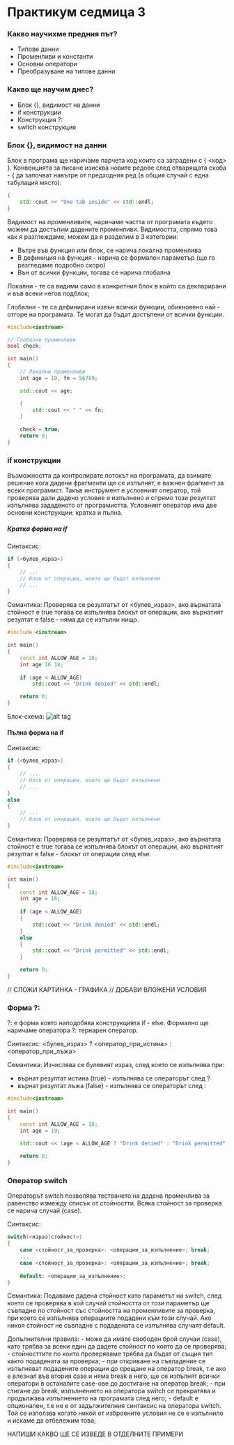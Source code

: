 # Практикум   седмица 3

### Какво научихме предния път?

  - Типове данни
  - Променливи и константи
  - Основни оператори
  - Преобразуване на типове данни
  
### Какво ще научим днес?
  - Блок {}, видимост на данни
  - if конструкции
  - Конструкция ?:
  - switch конструкция

### Блок {}, видимост на данни
Блок в програма ще наричаме парчета код които са заградени с { <код> }. Конвенцията за писане изисква новите редове след отварящата скоба - { да започват навътре от предходния ред (в общия случай с една табулация място).  
```c++
{
	std::cout << "One tab inside" << std::endl;
}
```

Видимост на променливите, наричаме частта от програмата където можем да достъпим дадените променливи. Видимостта, спрямо това как я разглеждаме, можем да я разделим в 3 категории:
 - Вътре във функция или блок, се нарича локална променлива
 - В дефиниция на функция - нарича се формален параметър (ще го разгледаме подробно скоро) 
 - Вън от всички функции, тогава се нарича глобална

Локални - те са видими само в конкретния блок в който са декларирани и във всеки негов подблок;

Глобални - те са дефинирани извън всички функции, обикновено най - отгоре на програмата. Те могат да бъдат достъпени от всички функции.
```c++
#include<iostream>

// Глобални променливи
bool check;

int main()
{
	// Локални променливи
	int age = 19, fn = 56789;

	std::cout << age;

	{
		std::cout << " " << fn;
	}
	
	check = true;
	return 0;
}
```

### if конструкции
Възможността да контролирате потокът на програмата, да взимате решение кога дадени фрагменти ще се изпълнят, е важнен фрагмент за всеки програмист. Такъв инструмент е условният оператор, той проверява дали дадено условие е изпълнено и спрямо този резултат изпълнява зададеното от програмистта.
Условният оператор има две основни конструкции: кратка и пълна.

##### Кратка форма на if
Синтаксис:
```c++
if (<булев_израз>)
{
	// ...
	// блок от операции, които ще бъдат изпълнени
	// ...
}
```

Семантика: Проверява се резултатът от <булев_израз>, ако върнатата стойност е true тогава се изпълнява блокът от операции, ако върнатият резултат е false - няма да се изпълни нищо. 

```c++
#include <iostream>

int main()
{
	const int ALLOW_AGE = 18;
	int age 16 18;
	
	if (age < ALLOW_AGE) 
		std::cout << "Drink denied" << std::endl;

	return 0;
}
```
Блок-схема:
![alt tag](https://github.com/GeorgiMinkov/FMI_IS_UP_1_2016/blob/master/week03/image/Diagram_if.png)

#### Пълна форма на if
Синтаксис:
```c++
if (<булев_израз>)
{
	// ...
	// блок от операции, които ще бъдат изпълнени
	// ...
}
else
{
	// ...
	// блок от операции, които ще бъдат изпълнени 
}
```

Семантика: Проверява се резултатът от <булев_израз>, ако върнатата стойност е true тогава се изпълнява блокът от операции, ако върнатият резултат е false - блокът от операции след else. 

```c++
#include<iostream>

int main()
{
	const int ALLOW_AGE = 18;
	int age = 16;
	
	if (age < ALLOW_AGE)
	{ 
		std::cout << "Drink denied" << std::endl;
	}	
	else
	{
		std::cout << "Drink permitted" << std::endl;
	} 

	return 0;
}
```

// СЛОЖИ КАРТИНКА - ГРАФИКА
// ДОБАВИ ВЛОЖЕНИ УСЛОВИЯ

### Форма ?:
?: е форма която наподобява конструкцията if - else. Формално ще наричаме оператора ?: тернарен оператор.

Синтаксис: <булев_израз> ? <оператор_при_истина> : <оператор_при_лъжа>

Семантика: Изчислява се булевият израз, след което се изпълнява при:
 - върнат резултат истина (true) - изпълнява се операторът след ?
 - върнат резултат лъжа (false) - изпълнява се операторът след :

```c++
#include<iostream>

int main()
{
	const int ALLOW_AGE = 18;
	int age = 19;

	std::cout << (age < ALLOW_AGE ? "Drink denied" : "Drink permitted") << std::endl;
	
	return 0; 
}
```

### Оператор switch
Операторът switch позволява тестването на дадена променлива за равенство измежду списък от стойностти. Всяка стойност за проверка се нарича случай (case).

Синтаксис:
```c++
switch(<израз|стойност>)
{
	case <стойност_за_проверка>: <операции_за_изпълнение>; break;
	...
	case <стойност_за_проверка>: <операции_за_изпълнение>; break;
	
	default: <операции_за_изпълнение>;
}
```
Семантика: Подаваме дадена стойност като параметът на switch, след което се проверява в кой случай стойността от този параметър ще съвпадне по стойност със стойността на променливите за проверка, при което се изпълнява операциите подадени към този случай. Ако никоя стойност не съвпадне с подадената се изпълнява случаят default.

Допълнителни правила:
	- може да имате свободен брой случаи (case), като трябва за всеки един да дадете стойност по която да се проверява;
	- стойносттите по които проверяваме трябва да бъдат от същия тип както подадената за проверка; 
	- при откриване на съвпадение се изпълняват подадените операции до срещане на оператор break, т.е ако е влезнал във втория case и няма break в него, ще се изпълнят всички оператори в останалите case-ове до достигане на оператор break;
	- при стигане до break, изпълнението на оператора switch се прекратява и продължава изпълнението на програмата след него;
	- default е опционален, т.е не е от задължителния синтаксис на оператора switch. Той се използва когато никой от изброените условия не се е изпълнило и искаме да отбележим това;


НАПИШИ КАКВО ЩЕ СЕ ИЗВЕДЕ В ОТДЕЛНИТЕ ПРИМЕРИ
